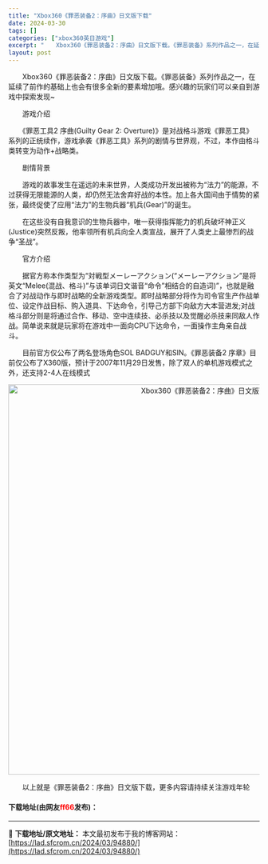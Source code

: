 ```yaml
---
title: "Xbox360《罪恶装备2：序曲》日文版下载"
date: 2024-03-30
tags: []
categories: ["xbox360英日游戏"]
excerpt: "　　Xbox360《罪恶装备2：序曲》日文版下载。《罪恶装备》系列作品之一，在延续了前作的基础上也会有很多全新的要素增加哦。感兴趣的玩家们可以亲自到游戏中探索发现~ 　　游戏介绍 　　《罪恶工具2 序曲(Guilty Gear 2: Overture)》是对战格斗游戏《罪恶工具》系列的正统续作，游戏&hellip;"
layout: post
---
```


 <p>　　Xbox360《罪恶装备2：序曲》日文版下载。《罪恶装备》系列作品之一，在延续了前作的基础上也会有很多全新的要素增加哦。感兴趣的玩家们可以亲自到游戏中探索发现~</p> <p>　　游戏介绍</p> <p>　　《罪恶工具2 序曲(Guilty Gear 2: Overture)》是对战格斗游戏《罪恶工具》系列的正统续作，游戏承袭《罪恶工具》系列的剧情与世界观，不过，本作由格斗类转变为动作+战略类。</p> <p>　　剧情背景</p> <p>　　游戏的故事发生在遥远的未来世界，人类成功开发出被称为&ldquo;法力&rdquo;的能源，不过获得无限能源的人类，却仍然无法舍弃好战的本性。加上各大国间由于情势的紧张，最终促使了应用&ldquo;法力&rdquo;的生物兵器&ldquo;机兵(Gear)&rdquo;的诞生。</p> <p>　　在这些没有自我意识的生物兵器中，唯一获得指挥能力的机兵破坏神正义(Justice)突然反叛，他率领所有机兵向全人类宣战，展开了人类史上最惨烈的战争&ldquo;圣战&rdquo;。</p> <p>　　官方介绍</p> <p>　　据官方称本作类型为&ldquo;対戦型メーレーアクション(&ldquo;メーレーアクション&rdquo;是将英文&ldquo;Melee(混战、格斗)&rdquo;与该单词日文谐音&ldquo;命令&rdquo;相结合的自造词)&rdquo;，也就是融合了对战动作与即时战略的全新游戏类型。即时战略部分将作为司令官生产作战单位、设定作战目标、购入道具、下达命令，引导己方部下向敌方大本营进发;对战格斗部分则是将通过合作、移动、空中连续技、必杀技以及觉醒必杀技来同敌人作战。简单说来就是玩家将在游戏中一面向CPU下达命令，一面操作主角亲自战斗。</p> <p>　　目前官方仅公布了两名登场角色SOL BADGUY和SIN。《罪恶装备2 序章》目前仅公布了X360版，预计于2007年11月29日发售，除了双人的单机游戏模式之外，还支持2-4人在线模式</p> <p align="center"><img align="" border="0" src="https://lad.sfcrom.cn/wp-content/uploads/2024/03/20240330_6607d3500ef44.jpg" width="781" alt="Xbox360《罪恶装备2：序曲》日文版下载" /></p> <p>　　以上就是《罪恶装备2：序曲》日文版下载，更多内容请持续关注游戏年轮</p> <p><h4>下载地址(由网友<font color="red">ff66</font>发布)：</h4></p> 

---
📖 **下载地址/原文地址：** 本文最初发布于我的博客网站：[https://lad.sfcrom.cn/2024/03/94880/](https://lad.sfcrom.cn/2024/03/94880/)

